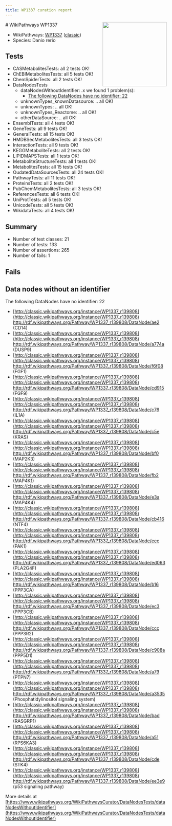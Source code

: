 ```yaml
---
title: WP1337 curation report
---
```


<img style="float: right; width: 200px" src="https://upload.wikimedia.org/wikipedia/commons/thumb/8/83/Wplogo_with_text_500.png/640px-Wplogo_with_text_500.png" />
# WikiPathways WP1337

* WikiPathways: [WP1337](https://wikipathways.org/pathways/WP1337) ([classic](https://classic.wikipathways.org/instance/WP1337))
* Species: Danio rerio
## Tests
* CASMetabolitesTests: all 2 tests OK!
* ChEBIMetabolitesTests: all 5 tests OK!
* ChemSpiderTests: all 2 tests OK!
* DataNodesTests
    * dataNodesWithoutIdentifier: .x we found 1 problem(s):
        * [The following DataNodes have no identifier: 22](#8792c4b1)
    * unknownTypes_knownDatasource: .. all OK!
    * unknownTypes: .. all OK!
    * unknownTypes_Reactome: .. all OK!
    * otherDataSource: .. all OK!
* EnsemblTests: all 4 tests OK!
* GeneTests: all 9 tests OK!
* GeneralTests: all 15 tests OK!
* HMDBSecMetabolitesTests: all 3 tests OK!
* InteractionTests: all 9 tests OK!
* KEGGMetaboliteTests: all 2 tests OK!
* LIPIDMAPSTests: all 1 tests OK!
* MetaboliteStructureTests: all 1 tests OK!
* MetabolitesTests: all 15 tests OK!
* OudatedDataSourcesTests: all 24 tests OK!
* PathwayTests: all 11 tests OK!
* ProteinsTests: all 2 tests OK!
* PubChemMetabolitesTests: all 3 tests OK!
* ReferencesTests: all 6 tests OK!
* UniProtTests: all 5 tests OK!
* UnicodeTests: all 5 tests OK!
* WikidataTests: all 4 tests OK!


## Summary

* Number of test classes: 21
* Number of tests: 133
* Number of assertions: 265
* Number of fails: 1

## Fails

<a name="8792c4b1" />

## Data nodes without an identifier

The following DataNodes have no identifier: 22

* [http://classic.wikipathways.org/instance/WP1337_r139808](http://classic.wikipathways.org/instance/WP1337_r139808) http://rdf.wikipathways.org/Pathway/WP1337_r139808/DataNode/ae2 (CD14)
* [http://classic.wikipathways.org/instance/WP1337_r139808](http://classic.wikipathways.org/instance/WP1337_r139808) http://rdf.wikipathways.org/Pathway/WP1337_r139808/DataNode/a774a (DUSP9)
* [http://classic.wikipathways.org/instance/WP1337_r139808](http://classic.wikipathways.org/instance/WP1337_r139808) http://rdf.wikipathways.org/Pathway/WP1337_r139808/DataNode/f6f08 (FGF1)
* [http://classic.wikipathways.org/instance/WP1337_r139808](http://classic.wikipathways.org/instance/WP1337_r139808) http://rdf.wikipathways.org/Pathway/WP1337_r139808/DataNode/cd915 (FGF9)
* [http://classic.wikipathways.org/instance/WP1337_r139808](http://classic.wikipathways.org/instance/WP1337_r139808) http://rdf.wikipathways.org/Pathway/WP1337_r139808/DataNode/c76 (IL1A)
* [http://classic.wikipathways.org/instance/WP1337_r139808](http://classic.wikipathways.org/instance/WP1337_r139808) http://rdf.wikipathways.org/Pathway/WP1337_r139808/DataNode/c5e (KRAS)
* [http://classic.wikipathways.org/instance/WP1337_r139808](http://classic.wikipathways.org/instance/WP1337_r139808) http://rdf.wikipathways.org/Pathway/WP1337_r139808/DataNode/bf0 (MAP2K3)
* [http://classic.wikipathways.org/instance/WP1337_r139808](http://classic.wikipathways.org/instance/WP1337_r139808) http://rdf.wikipathways.org/Pathway/WP1337_r139808/DataNode/fb2 (MAP4K1)
* [http://classic.wikipathways.org/instance/WP1337_r139808](http://classic.wikipathways.org/instance/WP1337_r139808) http://rdf.wikipathways.org/Pathway/WP1337_r139808/DataNode/e3a (MAP4K4)
* [http://classic.wikipathways.org/instance/WP1337_r139808](http://classic.wikipathways.org/instance/WP1337_r139808) http://rdf.wikipathways.org/Pathway/WP1337_r139808/DataNode/cb416 (NTF4)
* [http://classic.wikipathways.org/instance/WP1337_r139808](http://classic.wikipathways.org/instance/WP1337_r139808) http://rdf.wikipathways.org/Pathway/WP1337_r139808/DataNode/eec (PAK1)
* [http://classic.wikipathways.org/instance/WP1337_r139808](http://classic.wikipathways.org/instance/WP1337_r139808) http://rdf.wikipathways.org/Pathway/WP1337_r139808/DataNode/ed063 (PLA2G4F)
* [http://classic.wikipathways.org/instance/WP1337_r139808](http://classic.wikipathways.org/instance/WP1337_r139808) http://rdf.wikipathways.org/Pathway/WP1337_r139808/DataNode/b16 (PPP3CA)
* [http://classic.wikipathways.org/instance/WP1337_r139808](http://classic.wikipathways.org/instance/WP1337_r139808) http://rdf.wikipathways.org/Pathway/WP1337_r139808/DataNode/ec3 (PPP3CB)
* [http://classic.wikipathways.org/instance/WP1337_r139808](http://classic.wikipathways.org/instance/WP1337_r139808) http://rdf.wikipathways.org/Pathway/WP1337_r139808/DataNode/ccc (PPP3R2)
* [http://classic.wikipathways.org/instance/WP1337_r139808](http://classic.wikipathways.org/instance/WP1337_r139808) http://rdf.wikipathways.org/Pathway/WP1337_r139808/DataNode/c908a (PPP5D1)
* [http://classic.wikipathways.org/instance/WP1337_r139808](http://classic.wikipathways.org/instance/WP1337_r139808) http://rdf.wikipathways.org/Pathway/WP1337_r139808/DataNode/a79 (PTPN7)
* [http://classic.wikipathways.org/instance/WP1337_r139808](http://classic.wikipathways.org/instance/WP1337_r139808) http://rdf.wikipathways.org/Pathway/WP1337_r139808/DataNode/a3535 (Phosphatidylinositol
signaling system)
* [http://classic.wikipathways.org/instance/WP1337_r139808](http://classic.wikipathways.org/instance/WP1337_r139808) http://rdf.wikipathways.org/Pathway/WP1337_r139808/DataNode/bad (RASGRP1)
* [http://classic.wikipathways.org/instance/WP1337_r139808](http://classic.wikipathways.org/instance/WP1337_r139808) http://rdf.wikipathways.org/Pathway/WP1337_r139808/DataNode/a51 (RPS6KA3)
* [http://classic.wikipathways.org/instance/WP1337_r139808](http://classic.wikipathways.org/instance/WP1337_r139808) http://rdf.wikipathways.org/Pathway/WP1337_r139808/DataNode/cde (STK4)
* [http://classic.wikipathways.org/instance/WP1337_r139808](http://classic.wikipathways.org/instance/WP1337_r139808) http://rdf.wikipathways.org/Pathway/WP1337_r139808/DataNode/ee3e9 (p53 signaling pathway)


More details at [https://www.wikipathways.org/WikiPathwaysCurator/DataNodesTests/dataNodesWithoutIdentifier](https://www.wikipathways.org/WikiPathwaysCurator/DataNodesTests/dataNodesWithoutIdentifier)

